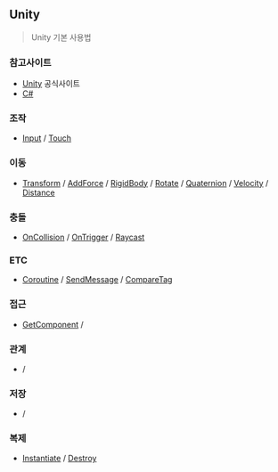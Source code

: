 ## Unity

> Unity 기본 사용법 

### 참고사이트
- [Unity](https://unity3d.com/kr/) 공식사이트
- [C#]()

### 조작
- [Input]()
/ [Touch]()

### 이동
- [Transform]()
/ [AddForce]()
/ [RigidBody]()
/ [Rotate]()
/ [Quaternion]()
/ [Velocity]()
/ [Distance]()

### 충돌
- [OnCollision]()
/ [OnTrigger]()
/ [Raycast]()

### ETC
- [Coroutine]()
/ [SendMessage]()
/ [CompareTag]()

### 접근
- [GetComponent]()
/ []()

### 관계
- []()
/ []()

### 저장
- []()
/ []()

### 복제
- [Instantiate]()
/ [Destroy]()